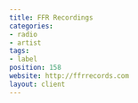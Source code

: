 ```yaml
---
title: FFR Recordings
categories:
- radio
- artist
tags:
- label
position: 158
website: http://ffrrecords.com
layout: client
---
```


